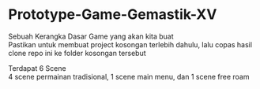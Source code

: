 # Prototype-Game-Gemastik-XV
Sebuah Kerangka Dasar Game yang akan kita buat\
Pastikan untuk membuat project kosongan terlebih dahulu, lalu copas hasil clone repo ini ke folder kosongan tersebut

Terdapat 6 Scene\
4 scene permainan tradisional, 1 scene main menu, dan 1 scene free roam
